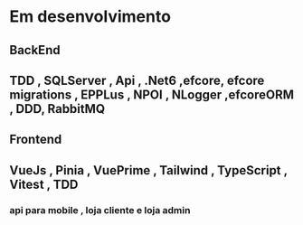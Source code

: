 <h1> Em desenvolvimento </h1>
<h2>BackEnd</h2>
<h2> TDD , SQLServer , Api , .Net6 ,efcore, efcore migrations , EPPLus , NPOI , NLogger ,efcoreORM , DDD, RabbitMQ</h2> 
<h2>Frontend</h2>
<h2>VueJs ,  Pinia , VuePrime , Tailwind , TypeScript , Vitest , TDD </h2>
<h3>api para mobile , loja cliente e loja admin</h3>
 
